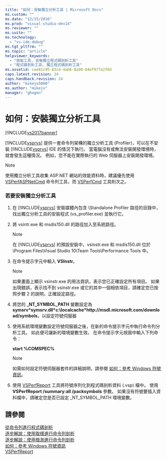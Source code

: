 ```yaml
---
title: "如何：安裝獨立分析工具 | Microsoft Docs"
ms.custom: ""
ms.date: "12/15/2016"
ms.prod: "visual-studio-dev14"
ms.reviewer: ""
ms.suite: ""
ms.technology: 
  - "vs-ide-debug"
ms.tgt_pltfrm: ""
ms.topic: "article"
helpviewer_keywords: 
  - "效能工具, 安裝獨立程式碼剖析工具"
  - "程式碼剖析工具, 獨立程式碼剖析工具"
ms.assetid: cae81c95-83cd-4ab6-8a98-84ef977a2f6d
caps.latest.revision: 24
caps.handback.revision: 24
author: "mikejo5000"
ms.author: "mikejo"
manager: "ghogen"
---
```

# 如何：安裝獨立分析工具
[!INCLUDE[vs2017banner](../code-quality/includes/vs2017banner.md)]

[!INCLUDE[vsprvs](../code-quality/includes/vsprvs_md.md)] 提供一套命令列架構的獨立分析工具 \(Profiler\)，可以在不安裝 [!INCLUDE[vsprvs](../code-quality/includes/vsprvs_md.md)] IDE 的情況下執行。  當電腦沒有或無法安裝開發環境時，就會發生這種情況。  例如，您不能在實際執行的 Web 伺服器上安裝開發環境。  
  
> [!NOTE]
>  使用獨立分析工具收集 ASP.NET 網站的效能資料時，建議優先使用 [VSPerfASPNetCmd](../profiling/vsperfaspnetcmd.md) 命令列工具，而 [VSPerfCmd](../profiling/vsperfcmd.md) 工具則次之。  
  
### 若要安裝獨立分析工具  
  
1.  在 [!INCLUDE[vsprvs](../code-quality/includes/vsprvs_md.md)] 安裝媒體內包含 \\Standalone Profiler 路徑的目錄中，找出獨立分析工具的安裝程式 \(vs\_profiler.exe\) 並執行它。  
  
2.  將 vsintr.exe 和 msdis150.dll 的路徑加入至系統路徑。  
  
    > [!NOTE]
    >  在 [!INCLUDE[vsprvs](../code-quality/includes/vsprvs_md.md)] 的預設安裝中，vsinstr.exe 和 msdis150.dll 位於 \\Program Files\\Visual Studio 10\\Team Tools\\Performance Tools 中。  
  
3.  在命令提示字元中輸入 **VSInstr**。  
  
    > [!NOTE]
    >  如果畫面上顯示 vsinstr.exe 的用法資訊，表示您已正確設定所有項目。  如果出現錯誤，表示找不到 vsinstr.exe 或它的其中一個相依項目，請確定您已按照步驟 2 的說明，正確設定路徑。  
  
4.  將您的 **\_NT\_SYMBOL\_PATH** 變數設定為 **symsrv\*symsrv.dll\*c:\\localcache\*http:\/\/msdl.microsoft.com\/download\/symbols**，以設定符號伺服器  
  
5.  使用系統環境變數設定符號伺服器之後，在新的命令提示字元中執行命令列分析工具。  如此便可讓新的環境變數生效。  在命令提示字元視窗中輸入下列命令：  
  
     **start %COMSPEC%**  
  
    > [!NOTE]
    >  如需如何設定符號伺服器套件的詳細說明，請參閱 [如何：參考 Windows 符號資訊](../profiling/how-to-reference-windows-symbol-information.md)。  
  
6.  使用 [VSPerfReport](../profiling/vsperfreport.md) 工具將符號序列化到程式碼剖析資料 \(.vsp\) 檔中。  使用 **VSPerfReport \/summary:all \/packsymbols** 參數。  如果沒有符號要插入資料檔中，請確定您是否已設定 \_NT\_SYMBOL\_PATH 環境變數。  
  
## 請參閱  
 [從命令列進行程式碼剖析](../profiling/using-the-profiling-tools-from-the-command-line.md)   
 [逐步解說：使用取樣進行命令列剖析](../Topic/Walkthrough:%20Command-Line%20Profiling%20Using%20Sampling.md)   
 [逐步解說：使用檢測進行命令列剖析](../profiling/walkthrough-command-line-profiling-using-instrumentation.md)   
 [如何：參考 Windows 符號資訊](../profiling/how-to-reference-windows-symbol-information.md)   
 [VSPerfReport](../profiling/vsperfreport.md)